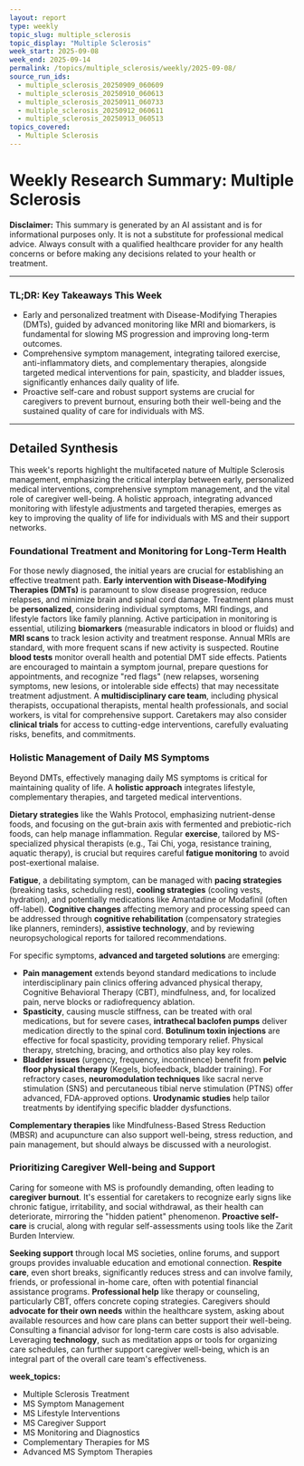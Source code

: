 ```yaml
---
layout: report
type: weekly
topic_slug: multiple_sclerosis
topic_display: "Multiple Sclerosis"
week_start: 2025-09-08
week_end: 2025-09-14
permalink: /topics/multiple_sclerosis/weekly/2025-09-08/
source_run_ids:
  - multiple_sclerosis_20250909_060609
  - multiple_sclerosis_20250910_060613
  - multiple_sclerosis_20250911_060733
  - multiple_sclerosis_20250912_060611
  - multiple_sclerosis_20250913_060513
topics_covered:
  - Multiple Sclerosis
---
```


# Weekly Research Summary: Multiple Sclerosis

**Disclaimer:** This summary is generated by an AI assistant and is for informational purposes only. It is not a substitute for professional medical advice. Always consult with a qualified healthcare provider for any health concerns or before making any decisions related to your health or treatment.

---

### **TL;DR: Key Takeaways This Week**
- Early and personalized treatment with Disease-Modifying Therapies (DMTs), guided by advanced monitoring like MRI and biomarkers, is fundamental for slowing MS progression and improving long-term outcomes.
- Comprehensive symptom management, integrating tailored exercise, anti-inflammatory diets, and complementary therapies, alongside targeted medical interventions for pain, spasticity, and bladder issues, significantly enhances daily quality of life.
- Proactive self-care and robust support systems are crucial for caregivers to prevent burnout, ensuring both their well-being and the sustained quality of care for individuals with MS.

---

## Detailed Synthesis

This week's reports highlight the multifaceted nature of Multiple Sclerosis management, emphasizing the critical interplay between early, personalized medical interventions, comprehensive symptom management, and the vital role of caregiver well-being. A holistic approach, integrating advanced monitoring with lifestyle adjustments and targeted therapies, emerges as key to improving the quality of life for individuals with MS and their support networks.

### Foundational Treatment and Monitoring for Long-Term Health

For those newly diagnosed, the initial years are crucial for establishing an effective treatment path. **Early intervention with Disease-Modifying Therapies (DMTs)** is paramount to slow disease progression, reduce relapses, and minimize brain and spinal cord damage. Treatment plans must be **personalized**, considering individual symptoms, MRI findings, and lifestyle factors like family planning. Active participation in monitoring is essential, utilizing **biomarkers** (measurable indicators in blood or fluids) and **MRI scans** to track lesion activity and treatment response. Annual MRIs are standard, with more frequent scans if new activity is suspected. Routine **blood tests** monitor overall health and potential DMT side effects. Patients are encouraged to maintain a symptom journal, prepare questions for appointments, and recognize "red flags" (new relapses, worsening symptoms, new lesions, or intolerable side effects) that may necessitate treatment adjustment. A **multidisciplinary care team**, including physical therapists, occupational therapists, mental health professionals, and social workers, is vital for comprehensive support. Caretakers may also consider **clinical trials** for access to cutting-edge interventions, carefully evaluating risks, benefits, and commitments.

### Holistic Management of Daily MS Symptoms

Beyond DMTs, effectively managing daily MS symptoms is critical for maintaining quality of life. A **holistic approach** integrates lifestyle, complementary therapies, and targeted medical interventions.

**Dietary strategies** like the Wahls Protocol, emphasizing nutrient-dense foods, and focusing on the gut-brain axis with fermented and prebiotic-rich foods, can help manage inflammation. Regular **exercise**, tailored by MS-specialized physical therapists (e.g., Tai Chi, yoga, resistance training, aquatic therapy), is crucial but requires careful **fatigue monitoring** to avoid post-exertional malaise.

**Fatigue**, a debilitating symptom, can be managed with **pacing strategies** (breaking tasks, scheduling rest), **cooling strategies** (cooling vests, hydration), and potentially medications like Amantadine or Modafinil (often off-label). **Cognitive changes** affecting memory and processing speed can be addressed through **cognitive rehabilitation** (compensatory strategies like planners, reminders), **assistive technology**, and by reviewing neuropsychological reports for tailored recommendations.

For specific symptoms, **advanced and targeted solutions** are emerging:
-   **Pain management** extends beyond standard medications to include interdisciplinary pain clinics offering advanced physical therapy, Cognitive Behavioral Therapy (CBT), mindfulness, and, for localized pain, nerve blocks or radiofrequency ablation.
-   **Spasticity**, causing muscle stiffness, can be treated with oral medications, but for severe cases, **intrathecal baclofen pumps** deliver medication directly to the spinal cord. **Botulinum toxin injections** are effective for focal spasticity, providing temporary relief. Physical therapy, stretching, bracing, and orthotics also play key roles.
-   **Bladder issues** (urgency, frequency, incontinence) benefit from **pelvic floor physical therapy** (Kegels, biofeedback, bladder training). For refractory cases, **neuromodulation techniques** like sacral nerve stimulation (SNS) and percutaneous tibial nerve stimulation (PTNS) offer advanced, FDA-approved options. **Urodynamic studies** help tailor treatments by identifying specific bladder dysfunctions.

**Complementary therapies** like Mindfulness-Based Stress Reduction (MBSR) and acupuncture can also support well-being, stress reduction, and pain management, but should always be discussed with a neurologist.

### Prioritizing Caregiver Well-being and Support

Caring for someone with MS is profoundly demanding, often leading to **caregiver burnout**. It's essential for caretakers to recognize early signs like chronic fatigue, irritability, and social withdrawal, as their health can deteriorate, mirroring the "hidden patient" phenomenon. **Proactive self-care** is crucial, along with regular self-assessments using tools like the Zarit Burden Interview.

**Seeking support** through local MS societies, online forums, and support groups provides invaluable education and emotional connection. **Respite care**, even short breaks, significantly reduces stress and can involve family, friends, or professional in-home care, often with potential financial assistance programs. **Professional help** like therapy or counseling, particularly CBT, offers concrete coping strategies. Caregivers should **advocate for their own needs** within the healthcare system, asking about available resources and how care plans can better support their well-being. Consulting a financial advisor for long-term care costs is also advisable. Leveraging **technology**, such as meditation apps or tools for organizing care schedules, can further support caregiver well-being, which is an integral part of the overall care team's effectiveness.

**week_topics:**
- Multiple Sclerosis Treatment
- MS Symptom Management
- MS Lifestyle Interventions
- MS Caregiver Support
- MS Monitoring and Diagnostics
- Complementary Therapies for MS
- Advanced MS Symptom Therapies
